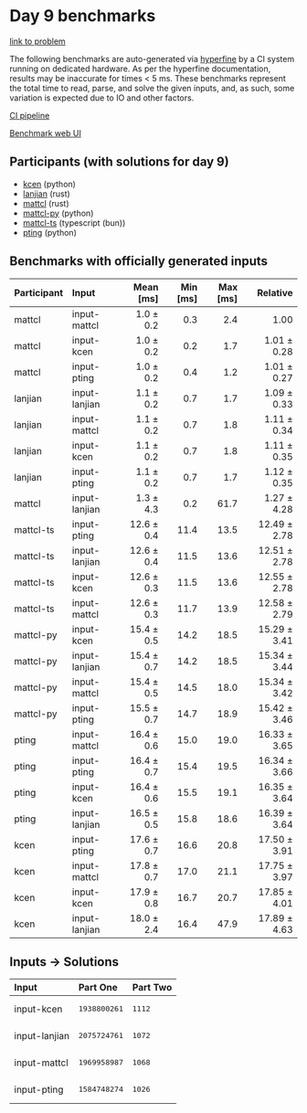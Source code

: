 # Day 9 benchmarks

[link to problem](https://adventofcode.com/2023/day/9)

The following benchmarks are auto-generated via
[hyperfine](https://github.com/sharkdp/hyperfine) by a CI system running on
dedicated hardware. As per the hyperfine documentation, results may be
inaccurate for times < 5 ms. These benchmarks represent the total time to read,
parse, and solve the given inputs, and, as such, some variation is expected due
to IO and other factors.

[CI pipeline](http://ci.papercode.net:8080/teams/main/pipelines/aoc2023)

[Benchmark web UI](https://aoc.ancalagon.black)


## Participants (with solutions for day 9)

- [kcen](https://github.com/kcen/aoc2023) (python)
- [lanjian](https://github.com/lanjian/aoc-2023) (rust)
- [mattcl](https://github.com/mattcl/aoc2023) (rust)
- [mattcl-py](https://github.com/mattcl/aoc2023-py) (python)
- [mattcl-ts](https://github.com/mattcl/aoc2023-js) (typescript (bun))
- [pting](https://github.com/pting/aoc2023) (python)


## Benchmarks with officially generated inputs

| Participant | Input | Mean [ms] | Min [ms] | Max [ms] | Relative |
|:---|:---|---:|---:|---:|---:|
| mattcl | input-mattcl | 1.0 ± 0.2 | 0.3 | 2.4 | 1.00 |
| mattcl | input-kcen | 1.0 ± 0.2 | 0.2 | 1.7 | 1.01 ± 0.28 |
| mattcl | input-pting | 1.0 ± 0.2 | 0.4 | 1.2 | 1.01 ± 0.27 |
| lanjian | input-lanjian | 1.1 ± 0.2 | 0.7 | 1.7 | 1.09 ± 0.33 |
| lanjian | input-mattcl | 1.1 ± 0.2 | 0.7 | 1.8 | 1.11 ± 0.34 |
| lanjian | input-kcen | 1.1 ± 0.2 | 0.7 | 1.8 | 1.11 ± 0.35 |
| lanjian | input-pting | 1.1 ± 0.2 | 0.7 | 1.7 | 1.12 ± 0.35 |
| mattcl | input-lanjian | 1.3 ± 4.3 | 0.2 | 61.7 | 1.27 ± 4.28 |
| mattcl-ts | input-pting | 12.6 ± 0.4 | 11.4 | 13.5 | 12.49 ± 2.78 |
| mattcl-ts | input-lanjian | 12.6 ± 0.4 | 11.5 | 13.6 | 12.51 ± 2.78 |
| mattcl-ts | input-kcen | 12.6 ± 0.3 | 11.5 | 13.6 | 12.55 ± 2.78 |
| mattcl-ts | input-mattcl | 12.6 ± 0.3 | 11.7 | 13.9 | 12.58 ± 2.79 |
| mattcl-py | input-kcen | 15.4 ± 0.5 | 14.2 | 18.5 | 15.29 ± 3.41 |
| mattcl-py | input-lanjian | 15.4 ± 0.7 | 14.2 | 18.5 | 15.34 ± 3.44 |
| mattcl-py | input-mattcl | 15.4 ± 0.5 | 14.5 | 18.0 | 15.34 ± 3.42 |
| mattcl-py | input-pting | 15.5 ± 0.7 | 14.7 | 18.9 | 15.42 ± 3.46 |
| pting | input-mattcl | 16.4 ± 0.6 | 15.0 | 19.0 | 16.33 ± 3.65 |
| pting | input-pting | 16.4 ± 0.7 | 15.4 | 19.5 | 16.34 ± 3.66 |
| pting | input-kcen | 16.4 ± 0.6 | 15.5 | 19.1 | 16.35 ± 3.64 |
| pting | input-lanjian | 16.5 ± 0.5 | 15.8 | 18.6 | 16.39 ± 3.64 |
| kcen | input-pting | 17.6 ± 0.7 | 16.6 | 20.8 | 17.50 ± 3.91 |
| kcen | input-mattcl | 17.8 ± 0.7 | 17.0 | 21.1 | 17.75 ± 3.97 |
| kcen | input-kcen | 17.9 ± 0.8 | 16.7 | 20.7 | 17.85 ± 4.01 |
| kcen | input-lanjian | 18.0 ± 2.4 | 16.4 | 47.9 | 17.89 ± 4.63 |


## Inputs -> Solutions

| Input | Part One | Part Two |
|:---|:---|:---|
|input-kcen|<pre>1938800261</pre>|<pre>1112</pre>|
|input-lanjian|<pre>2075724761</pre>|<pre>1072</pre>|
|input-mattcl|<pre>1969958987</pre>|<pre>1068</pre>|
|input-pting|<pre>1584748274</pre>|<pre>1026</pre>|